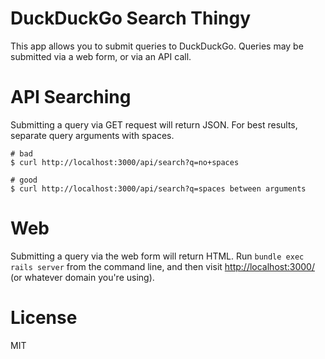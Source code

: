 DuckDuckGo Search Thingy
========================

This app allows you to submit queries to DuckDuckGo.  Queries may be submitted via a web form, or via an API call.

API Searching
=============

Submitting a query via GET request will return JSON.  For best results, separate query arguments with spaces.

```
# bad
$ curl http://localhost:3000/api/search?q=no+spaces

# good
$ curl http://localhost:3000/api/search?q=spaces between arguments
```

Web
===

Submitting a query via the web form will return HTML.  Run `bundle exec rails server` from the command line, and then visit [http://localhost:3000/](http://localhost:3000/) (or whatever domain you're using).

License
=======

MIT
